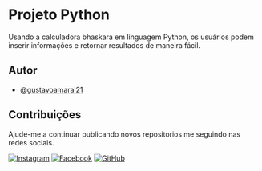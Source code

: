 
# Projeto Python

Usando a calculadora bhaskara em linguagem Python, os usuários podem inserir informações e retornar resultados de maneira fácil.
## Autor

- [@gustavoamaral21](https://www.github.com/gustavoamaral21)


## Contribuições

Ajude-me a continuar publicando novos repositorios me seguindo nas redes sociais.

[![Instagram](https://img.shields.io/badge/Follow-Instagram-red.svg)](https://www.instagram.com/gustavo.amaral19/)
[![Facebook](https://img.shields.io/badge/Follow-Facebook-blue.svg)](https://www.facebook.com/guh.design12)
[![GitHub](https://img.shields.io/badge/Follow-GitHub-black.svg)](https://github.com/gustavoamaral21)

